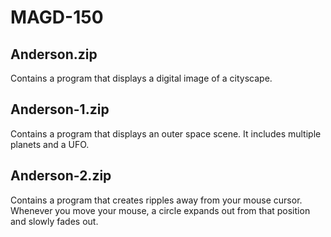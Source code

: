 # MAGD-150

## Anderson.zip
Contains a program that displays a digital image of a cityscape. 

## Anderson-1.zip
Contains a program that displays an outer space scene. It includes multiple planets and a UFO.

## Anderson-2.zip
Contains a program that creates ripples away from your mouse cursor. Whenever you move your mouse, a circle expands out from that position and slowly fades out.
